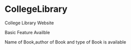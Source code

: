 # CollegeLibrary


College Library Website 

Basic Feature Availble

Name of Book,author of Book and type of Book is available
